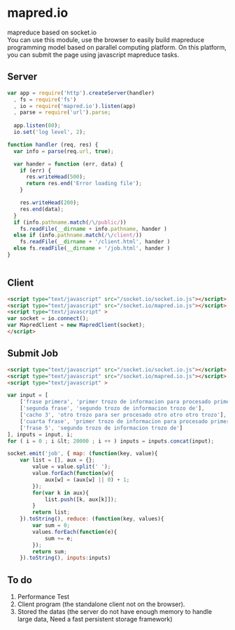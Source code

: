 mapred.io
=========

mapreduce based on socket.io  
You can use this module, use the browser to easily build mapreduce programming model based on parallel computing platform. On this platform, you can submit the page using javascript mapreduce tasks.



## Server
```js
var app = require('http').createServer(handler)
  , fs = require('fs')
  , io = require('mapred.io').listen(app)
  , parse = require('url').parse;
  
  app.listen(80);
  io.set('log level', 2);

function handler (req, res) {
  var info = parse(req.url, true);

  var hander = function (err, data) {
	if (err) {
	  res.writeHead(500);
	  return res.end('Error loading file');
	}

	res.writeHead(200);
	res.end(data);
  }
  if (info.pathname.match(/\/public/))
	fs.readFile(__dirname + info.pathname, hander )
  else if (info.pathname.match(/\/client/))
	fs.readFile(__dirname + '/client.html', hander )
  else fs.readFile(__dirname + '/job.html', hander )
}



```

## Client
```html
<script type="text/javascript" src="/socket.io/socket.io.js"></script>
<script type="text/javascript" src="/socket.io/mapred.io.js"></script>
<script type="text/javascript" >
var socket = io.connect();
var MapredClient = new MapredClient(socket);
</script>
```
## Submit Job
```html
<script type="text/javascript" src="/socket.io/socket.io.js"></script>
<script type="text/javascript" src="/socket.io/mapred.io.js"></script>
<script type="text/javascript" >

var input = [
	['frase primera', 'primer trozo de informacion para procesado primer trozo'],
	['segunda frase', 'segundo trozo de informacion trozo de'],
	['cacho 3', 'otro trozo para ser procesado otro otro otro trozo'],
	['cuarta frase', 'primer trozo de informacion para procesado primer trozo'],
	['frase 5', 'segundo trozo de informacion trozo de']
], inputs = input, i;
for ( i = 0 ; i &lt; 20000 ; i ++ ) inputs = inputs.concat(input);

socket.emit('job', { map: (function(key, value){
    var list = [], aux = {};
        value = value.split(' ');
        value.forEach(function(w){
            aux[w] = (aux[w] || 0) + 1;
        });
        for(var k in aux){
            list.push([k, aux[k]]);
        }
        return list;
    }).toString(), reduce: (function(key, values){
        var sum = 0;
        values.forEach(function(e){
            sum += e;
        });
        return sum;
    }).toString(), inputs:inputs)
```
## To do
1. Performance Test
2. Client program (the standalone client not on the browser).
3. Stored the datas (the server do not have enough memory to handle large data, Need a fast persistent storage framework)


